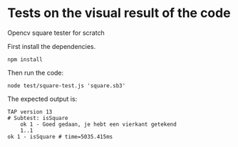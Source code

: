 # Tests on the visual result of the code
Opencv square tester for scratch

First install the dependencies. 

```code
npm install 
```

Then run the code:
```code
node test/square-test.js 'square.sb3'
```

The expected output is:

```code
TAP version 13
# Subtest: isSquare
    ok 1 - Goed gedaan, je hebt een vierkant getekend
    1..1
ok 1 - isSquare # time=5035.415ms
```
